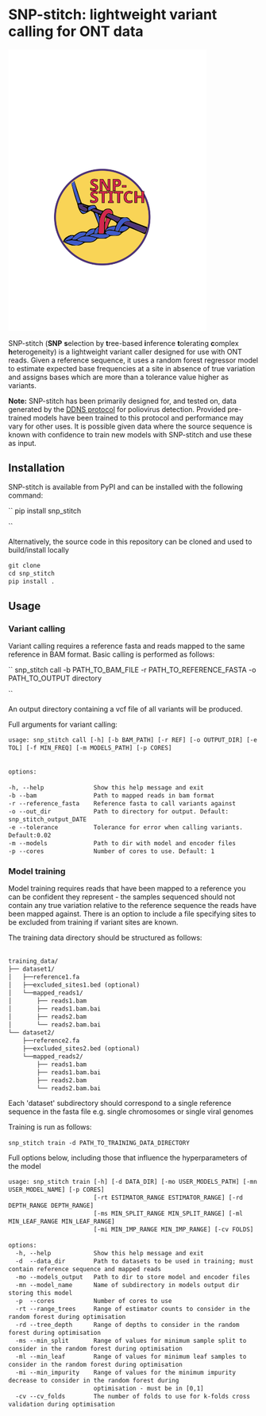 
  

# SNP-stitch: lightweight variant calling for ONT data

<img src="./logo.svg" width="400">

SNP-stitch (**SNP**  **s**election by **t**ree-based **i**nference **t**olerating **c**omplex **h**eterogeneity) is a lightweight variant caller designed for use with ONT reads. Given a reference sequence, it uses a random forest regressor model to estimate expected base frequencies at a site in absence of true variation and assigns bases which are more than a tolerance value higher as variants.

  

**Note:** SNP-stitch has been primarily designed for, and tested on, data generated by the [DDNS protocol](https://www.protocols.io/view/direct-detection-of-poliovirus-and-nanopore-sequen-rm7vzbyyxvx1/v6) for poliovirus detection. Provided pre-trained models have been trained to this protocol and performance may vary for other uses. It is possible given data where the source sequence is known with confidence to train new models with SNP-stitch and use these as input.

  

## Installation

SNP-stitch is available from PyPI and can be installed with the following command:

``
pip install snp_stitch

``

Alternatively, the source code in this repository can be cloned and used to build/install locally

````
git clone
cd snp_stitch
pip install .

````

## Usage

### Variant calling

Variant calling requires a reference fasta and reads mapped to the same reference in BAM format. Basic calling is performed as follows:

``
snp_stitch call -b PATH_TO_BAM_FILE -r PATH_TO_REFERENCE_FASTA -o PATH_TO_OUTPUT directory

``


An output directory containing a vcf file of all variants will be produced.

Full arguments for variant calling:

````
usage: snp_stitch call [-h] [-b BAM_PATH] [-r REF] [-o OUTPUT_DIR] [-e TOL] [-f MIN_FREQ] [-m MODELS_PATH] [-p CORES]

  
options:

-h, --help              Show this help message and exit
-b --bam                Path to mapped reads in bam format
-r --reference_fasta    Reference fasta to call variants against
-o --out_dir            Path to directory for output. Default: snp_stitch_output_DATE
-e --tolerance          Tolerance for error when calling variants. Default:0.02
-m --models             Path to dir with model and encoder files
-p --cores              Number of cores to use. Default: 1

````

  
### Model training

Model training requires reads that have been mapped to a reference you can be confident they represent - the samples sequenced should not contain any true variation relative to the reference sequence the reads have been mapped against. There is an option to include a file specifying sites to be excluded from training if variant sites are known.

The training data directory should be structured as follows:

````

training_data/
├── dataset1/
│ 	├──reference1.fa
│ 	├──excluded_sites1.bed (optional)
│ 	└──mapped_reads1/
│ 		├── reads1.bam
│ 		├── reads1.bam.bai
│ 		├── reads2.bam
│ 		└── reads2.bam.bai
└── dataset2/
	├──reference2.fa
	├──excluded_sites2.bed (optional)
	└──mapped_reads2/
		├── reads1.bam
		├── reads1.bam.bai
		├── reads2.bam
		└── reads2.bam.bai

````
Each 'dataset' subdirectory should correspond to a single reference sequence in the fasta file e.g. single chromosomes or single viral genomes

Training is run as follows:

``
snp_stitch train -d PATH_TO_TRAINING_DATA_DIRECTORY
``

Full options below, including those that influence the hyperparameters of the model

````
usage: snp_stitch train [-h] [-d DATA_DIR] [-mo USER_MODELS_PATH] [-mn USER_MODEL_NAME] [-p CORES]
                        [-rt ESTIMATOR_RANGE ESTIMATOR_RANGE] [-rd DEPTH_RANGE DEPTH_RANGE]
                        [-ms MIN_SPLIT_RANGE MIN_SPLIT_RANGE] [-ml MIN_LEAF_RANGE MIN_LEAF_RANGE]
                        [-mi MIN_IMP_RANGE MIN_IMP_RANGE] [-cv FOLDS]

options:
  -h, --help            Show this help message and exit
  -d  --data_dir        Path to datasets to be used in training; must contain reference sequence and mapped reads
  -mo --models_output   Path to dir to store model and encoder files
  -mn --model_name      Name of subdirectory in models output dir storing this model
  -p  --cores           Number of cores to use
  -rt --range_trees     Range of estimator counts to consider in the random forest during optimisation
  -rd --tree_depth      Range of depths to consider in the random forest during optimisation
  -ms --min_split       Range of values for minimum sample split to consider in the random forest during optimisation
  -ml --min_leaf        Range of values for minimum leaf samples to consider in the random forest during optimisation
  -mi --min_impurity    Range of values for the minimum impurity decrease to consider in the random forest during
                        optimisation - must be in [0,1]
  -cv --cv_folds        The number of folds to use for k-folds cross validation during optimisation
````